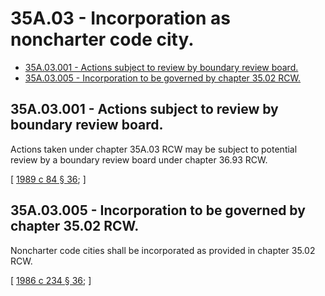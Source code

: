 # 35A.03 - Incorporation as noncharter code city.
* [35A.03.001 - Actions subject to review by boundary review board.](#35a03001---actions-subject-to-review-by-boundary-review-board)
* [35A.03.005 - Incorporation to be governed by chapter  35.02 RCW.](#35a03005---incorporation-to-be-governed-by-chapter--3502-rcw)
## 35A.03.001 - Actions subject to review by boundary review board.
Actions taken under chapter 35A.03 RCW may be subject to potential review by a boundary review board under chapter 36.93 RCW.

\[ [1989 c 84 § 36](http://leg.wa.gov/CodeReviser/documents/sessionlaw/1989c84.pdf?cite=1989%20c%2084%20§%2036); \]

## 35A.03.005 - Incorporation to be governed by chapter  35.02 RCW.
Noncharter code cities shall be incorporated as provided in chapter 35.02 RCW.

\[ [1986 c 234 § 36](http://leg.wa.gov/CodeReviser/documents/sessionlaw/1986c234.pdf?cite=1986%20c%20234%20§%2036); \]

